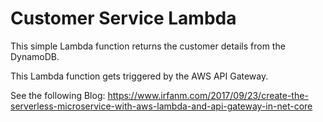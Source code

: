 # Customer Service Lambda 

This simple Lambda function returns the customer details from the DynamoDB.

This Lambda function gets triggered by the AWS API Gateway. 

See the following Blog:
https://www.irfanm.com/2017/09/23/create-the-serverless-microservice-with-aws-lambda-and-api-gateway-in-net-core

